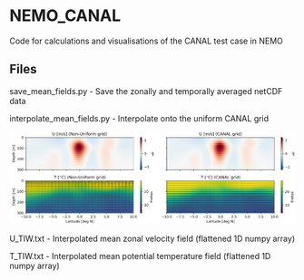# NEMO_CANAL
Code for calculations and visualisations of the CANAL test case in NEMO

Files
------

save_mean_fields.py - Save the zonally and temporally averaged netCDF data

interpolate_mean_fields.py - Interpolate onto the uniform CANAL grid

<img src="/images/interpolate_onto_CANAL.png" alt="Alt text" title="Optional title">

U_TIW.txt - Interpolated mean zonal velocity field (flattened 1D numpy array)

T_TIW.txt - Interpolated mean potential temperature field (flattened 1D numpy array)
